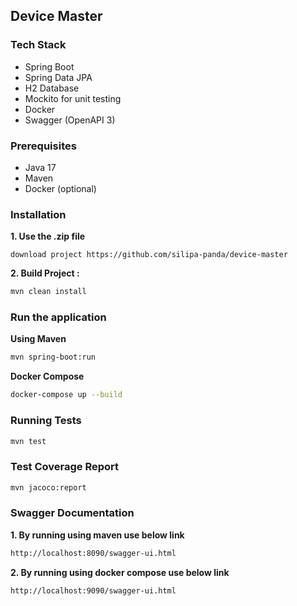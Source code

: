 ## Device Master

### Tech Stack

- Spring Boot
- Spring Data JPA
- H2 Database
- Mockito for unit testing
- Docker
- Swagger (OpenAPI 3)

### Prerequisites

- Java 17
- Maven
- Docker (optional)

### Installation

**1. Use the .zip file**

```http
download project https://github.com/silipa-panda/device-master
```

**2. Build Project :**
```sh
mvn clean install
```

### Run the application 

**Using Maven**
```sh
mvn spring-boot:run
```

**Docker Compose**
```sh
docker-compose up --build
```

### Running Tests

```sh
mvn test
```

### Test Coverage Report

```sh
mvn jacoco:report
```

### Swagger Documentation


**1. By running using maven use below link**

```bash
http://localhost:8090/swagger-ui.html
```


**2. By running using docker compose use below link**

```bash
http://localhost:9090/swagger-ui.html
```